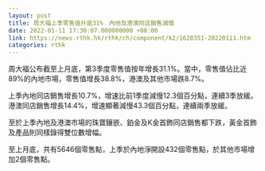 ```yaml
---
layout: post
title: 周大福上季零售值升逾31%　內地及港澳同店銷售減慢
date: 2022-01-11 17:30:07.000000000 +08:00
link: https://news.rthk.hk/rthk/ch/component/k2/1628351-20220111.htm
categories: rthk
---
```


周大福公布截至上月底，第3季度零售值按年增長31.1%。當中，零售值佔比近89%的內地市場，零售值增長38.8%，港澳及其他市場跌8.7%。

上季內地同店銷售增長10.7%，增速比前1季度減慢12.3個百分點，連續3季放緩。港澳同店銷售增長14.4%，增速顯著減慢43.3個百分點，連續兩季放緩。

至於上季內地及港澳市場的珠寶鑲嵌、鉑金及K金首飾同店銷售都下跌，黃金首飾及產品則同樣錄得雙位數增幅。

至上月底，共有5646個零售點，上季於內地淨開設432個零售點，於其他市場增加2個零售點。
